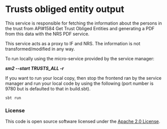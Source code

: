 # Trusts obliged entity output

This service is responsible for fetching the information about the persons in the trust from API#1584 Get Trust Obliged Entities and generating a PDF from this data with the NRS PDF service.

This service acts as a proxy to IF and NRS. The information is not transformed/modified in any way.

To run locally using the micro-service provided by the service manager:

***sm2 --start TRUSTS_ALL -r***

If you want to run your local copy, then stop the frontend ran by the service manager and run your local code by using the following (port number is 9780 but is defaulted to that in build.sbt).

`sbt run`

### License

This code is open source software licensed under the [Apache 2.0 License]("http://www.apache.org/licenses/LICENSE-2.0.html").
